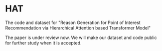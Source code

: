 # HAT
The code and dataset for "Reason Generation for Point of Interest Recommendation via Hierarchical Attention based Transformer Model"

The paper is under review now. We will make our dataset and code public for further study when it is accepted. 
